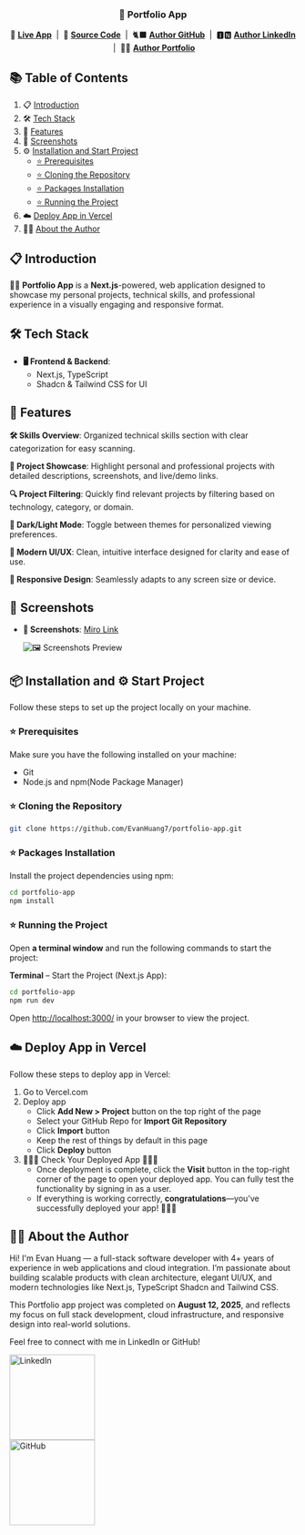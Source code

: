<div align="center">
  <h3 align="center">🌟 Portfolio App</h3>
  <p align="center">
    🚀 <a href="https://portfolio-app-henna-seven.vercel.app/" target="_blank"><b>Live App</b></a> &nbsp;|&nbsp;
    📂 <a href="https://github.com/EvanHuang7/portfolio-app" target="_blank"><b>Source Code</b></a> &nbsp;|&nbsp;
    🐈‍⬛ <a href="https://github.com/EvanHuang7" target="_blank"><b>Author GitHub</b></a> &nbsp;|&nbsp;
    🅸🅽 <a href="https://www.linkedin.com/in/evan-huang-97336b1a9/" target="_blank"><b>Author LinkedIn</b></a> &nbsp;|&nbsp;
    👨‍💼 <a href="https://portfolio-app-henna-seven.vercel.app/" target="_blank"><b>Author Portfolio</b></a>
  </p>
</div>

## 📚 <a name="table">Table of Contents</a>

1. 📋 [Introduction](#introduction)
2. 🛠️ [Tech Stack](#tech-stack)
3. 🚀 [Features](#features)
4. 📸 [Screenshots](#diagram-screenshots)
5. ⚙️ [Installation and Start Project](#installation-start-project)
   - [⭐ Prerequisites](#prerequisites)
   - [⭐ Cloning the Repository](#clone-repo)
   - [⭐ Packages Installation](#install-packages)
   - [⭐ Running the Project](#running-project)
6. ☁️ [Deploy App in Vercel](#deploy-app)
7. 👨‍💼 [About the Author](#about-the-author)

## <a name="introduction">📋 Introduction</a>

👨‍💼 **Portfolio App** is a **Next.js**-powered, web application designed to showcase my personal projects, technical skills, and professional experience in a visually engaging and responsive format.

## <a name="tech-stack">🛠️ Tech Stack</a>

- **🖥️ Frontend & Backend**:
  - Next.js, TypeScript
  - Shadcn & Tailwind CSS for UI

## <a name="features">🚀 Features</a>

**🛠 Skills Overview**: Organized technical skills section with clear categorization for easy scanning. 

**💼 Project Showcase**: Highlight personal and professional projects with detailed descriptions, screenshots, and live/demo links.  

**🔍 Project Filtering**: Quickly find relevant projects by filtering based on technology, category, or domain. 

**🌙 Dark/Light Mode**: Toggle between themes for personalized viewing preferences.

**🎨 Modern UI/UX**: Clean, intuitive interface designed for clarity and ease of use.

**📱 Responsive Design**: Seamlessly adapts to any screen size or device.

## <a name="diagram-screenshots">📸 Screenshots</a>

- **📸 Screenshots**: [Miro Link](#)

  ![🖼️ Screenshots Preview](#)

## <a name="installation-start-project">📦 Installation and ⚙️ Start Project</a>

Follow these steps to set up the project locally on your machine.

### <a name="prerequisites">⭐ Prerequisites</a>

Make sure you have the following installed on your machine:

- Git
- Node.js and npm(Node Package Manager)

### <a name="clone-repo">⭐ Cloning the Repository</a>

```bash
git clone https://github.com/EvanHuang7/portfolio-app.git
```

### <a name="install-packages">⭐ Packages Installation</a>

Install the project dependencies using npm:

```bash
cd portfolio-app
npm install
```

### <a name="running-project">⭐ Running the Project</a>

Open **a terminal window** and run the following commands to start the project:

**Terminal** – Start the Project (Next.js App):

```bash
cd portfolio-app
npm run dev
```

Open [http://localhost:3000/](http://localhost:3000/) in your browser to view the project.

## <a name="deploy-app">☁️ Deploy App in Vercel</a>

Follow these steps to deploy app in Vercel:

1. Go to Vercel.com
2. Deploy app
    - Click **Add New > Project** button on the top right of the page
    - Select your GitHub Repo for **Import Git Repository**
    - Click **Import** button
    - Keep the rest of things by default in this page
    - Click **Deploy** button
3. 🎉🎉🎉 Check Your Deployed App 🎉🎉🎉
    - Once deployment is complete, click the **Visit** button in the top-right corner of the page to open your deployed app. You can fully test the functionality by signing in as a user.
    - If everything is working correctly, **congratulations**—you’ve successfully deployed your app! 🥳🥳🥳

## <a name="about-the-author">👨‍💼 About the Author</a>

Hi! I'm Evan Huang — a full-stack software developer with 4+ years of experience in web applications and cloud integration. I’m passionate about building scalable products with clean architecture, elegant UI/UX, and modern technologies like Next.js, TypeScript Shadcn and Tailwind CSS.

This Portfolio app project was completed on **August 12, 2025**, and reflects my focus on full stack development, cloud infrastructure, and responsive design into real-world solutions.

Feel free to connect with me in LinkedIn or GitHub!

<a href="https://www.linkedin.com/in/evan-huang-97336b1a9/" target="_blank">
  <img src="https://res.cloudinary.com/dapo3wc6o/image/upload/v1748926619/Screenshot_2025-06-02_at_22.40.32_mxzsbh.png" alt="LinkedIn" width="150" />
</a>
<br/>
<a href="https://github.com/EvanHuang7" target="_blank">
  <img src="https://res.cloudinary.com/dapo3wc6o/image/upload/v1748926611/Screenshot_2025-06-02_at_22.52.45_jtlfww.png" alt="GitHub" width="150" />
</a>
